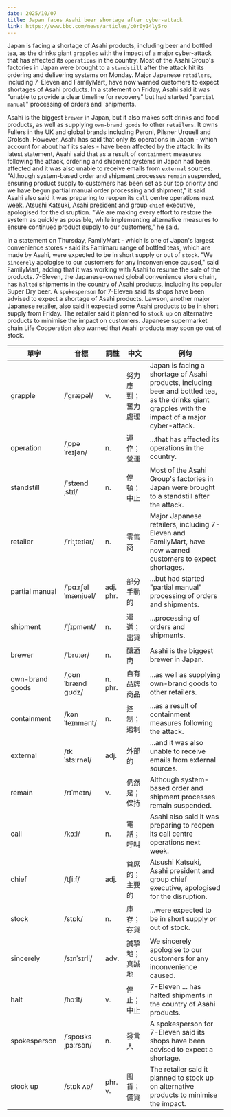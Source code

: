 ```yaml
---
date: 2025/10/07
title: Japan faces Asahi beer shortage after cyber-attack
link: https://www.bbc.com/news/articles/c0r0y14ly5ro
---
```


Japan is facing a shortage of Asahi products, including beer and bottled tea, as the drinks giant `grapples` with the impact of a major cyber-attack that has affected its `operations` in the country. Most of the Asahi Group's factories in Japan were brought to a `standstill` after the attack hit its ordering and delivering systems on Monday. Major Japanese `retailers`, including 7-Eleven and FamilyMart, have now warned customers to expect shortages of Asahi products. In a statement on Friday, Asahi said it was "unable to provide a clear timeline for recovery" but had started "`partial manual`" processing of orders and `shipments.  

Asahi is the biggest `brewer` in Japan, but it also makes soft drinks and food products, as well as supplying `own-brand goods` to other `retailers`. It owns Fullers in the UK and global brands including Peroni, Pilsner Urquell and Grolsch. However, Asahi has said that only its operations in Japan - which account for about half its sales - have been affected by the attack. In its latest statement, Asahi said that as a result of `containment` measures following the attack, ordering and shipment systems in Japan had been affected and it was also unable to receive emails from `external` sources. "Although system-based order and shipment processes `remain` suspended, ensuring product supply to customers has been set as our top priority and we have begun partial manual order processing and shipment," it said. Asahi also said it was preparing to reopen its `call` centre operations next week. Atsushi Katsuki, Asahi president and group `chief` executive, apologised for the disruption. "We are making every effort to restore the system as quickly as possible, while implementing alternative measures to ensure continued product supply to our customers," he said.  

In a statement on Thursday, FamilyMart - which is one of Japan's largest convenience stores - said its Famimaru range of bottled teas, which are made by Asahi, were expected to be in short supply or out of `stock`. "We `sincerely` apologise to our customers for any inconvenience caused," said FamilyMart, adding that it was working with Asahi to resume the sale of the products. 7-Eleven, the Japanese-owned global convenience store chain, has `halted` shipments in the country of Asahi products, including its popular Super Dry beer. A `spokesperson` for 7-Eleven said its shops have been advised to expect a shortage of Asahi products. Lawson, another major Japanese retailer, also said it expected some Asahi products to be in short supply from Friday. The retailer said it planned to `stock up` on alternative products to minimise the impact on customers. Japanese supermarket chain Life Cooperation also warned that Asahi products may soon go out of stock.  

| 單字 | 音標 | 詞性 | 中文 | 例句 |
|------|------|------|------|------|
| grapple | /ˈɡræpəl/ | v. | 努力應對；奮力處理 | Japan is facing a shortage of Asahi products, including beer and bottled tea, as the drinks giant grapples with the impact of a major cyber-attack. |
| operation | /ˌɒpəˈreɪʃən/ | n. | 運作；營運 | ...that has affected its operations in the country. |
| standstill | /ˈstændˌstɪl/ | n. | 停頓；中止 | Most of the Asahi Group's factories in Japan were brought to a standstill after the attack. |
| retailer | /ˈriːˌteɪlər/ | n. | 零售商 | Major Japanese retailers, including 7-Eleven and FamilyMart, have now warned customers to expect shortages. |
| partial manual | /ˈpɑːrʃəl ˈmænjuəl/ | adj. phr. | 部分手動的 | ...but had started "partial manual" processing of orders and shipments. |
| shipment | /ˈʃɪpmənt/ | n. | 運送；出貨 | ...processing of orders and shipments. |
| brewer | /ˈbruːər/ | n. | 釀酒商 | Asahi is the biggest brewer in Japan. |
| own-brand goods | /ˌoʊn ˈbrænd ɡʊdz/ | n. phr. | 自有品牌商品 | ...as well as supplying own-brand goods to other retailers. |
| containment | /kənˈteɪnmənt/ | n. | 控制；遏制 | ...as a result of containment measures following the attack. |
| external | /ɪkˈstɜːrnəl/ | adj. | 外部的 | ...and it was also unable to receive emails from external sources. |
| remain | /rɪˈmeɪn/ | v. | 仍然是；保持 | Although system-based order and shipment processes remain suspended. |
| call | /kɔːl/ | n. | 電話；呼叫 | Asahi also said it was preparing to reopen its call centre operations next week. |
| chief | /tʃiːf/ | adj. | 首席的；主要的 | Atsushi Katsuki, Asahi president and group chief executive, apologised for the disruption. |
| stock | /stɒk/ | n. | 庫存；存貨 | ...were expected to be in short supply or out of stock. |
| sincerely | /sɪnˈsɪrli/ | adv. | 誠摯地；真誠地 | We sincerely apologise to our customers for any inconvenience caused. |
| halt | /hɔːlt/ | v. | 停止；中止 | 7-Eleven ... has halted shipments in the country of Asahi products. |
| spokesperson | /ˈspoʊksˌpɜːrsən/ | n. | 發言人 | A spokesperson for 7-Eleven said its shops have been advised to expect a shortage. |
| stock up | /stɒk ʌp/ | phr. v. | 囤貨；備貨 | The retailer said it planned to stock up on alternative products to minimise the impact. |
